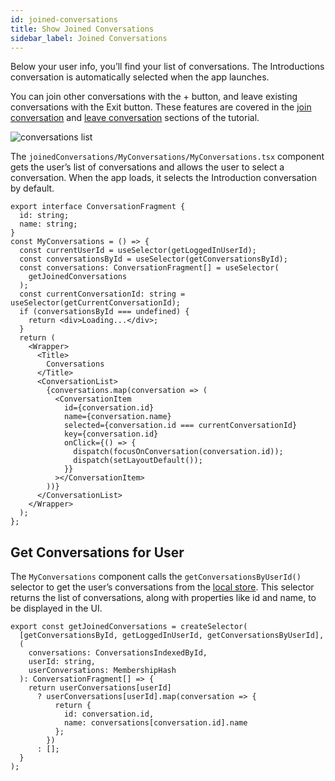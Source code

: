 ```yaml
---
id: joined-conversations
title: Show Joined Conversations
sidebar_label: Joined Conversations
---
```


Below your user info, you’ll find your list of conversations. 
The Introductions conversation is automatically selected when the app launches.

You can join other conversations with the + button, and leave existing conversations with the Exit button. 
These features are covered in the [join conversation](/docs/tutorial/join-conversation) and [leave conversation](/docs/tutorial/leave-conversation) sections of the tutorial.

![conversations list](/img/team-chat-my-conversations.png)

The `joinedConversations/MyConversations/MyConversations.tsx` component gets the user’s list of conversations and allows the user to select a conversation. 
When the app loads, it selects the Introduction conversation by default.

```tsx
export interface ConversationFragment {
  id: string;
  name: string;
}
const MyConversations = () => {
  const currentUserId = useSelector(getLoggedInUserId);
  const conversationsById = useSelector(getConversationsById);
  const conversations: ConversationFragment[] = useSelector(
    getJoinedConversations
  );
  const currentConversationId: string = useSelector(getCurrentConversationId);
  if (conversationsById === undefined) {
    return <div>Loading...</div>;
  }
  return (
    <Wrapper>
      <Title>
        Conversations
      </Title>
      <ConversationList>
        {conversations.map(conversation => (
          <ConversationItem
            id={conversation.id}
            name={conversation.name}
            selected={conversation.id === currentConversationId}
            key={conversation.id}
            onClick={() => {
              dispatch(focusOnConversation(conversation.id));
              dispatch(setLayoutDefault());
            }}
          ></ConversationItem>
        ))}
      </ConversationList>
    </Wrapper>
  );
};
```

## Get Conversations for User

The `MyConversations` component calls the `getConversationsByUserId()` selector to get the user’s conversations from the [local store](https://www.pubnub.com/docs/chat/redux/memberships). This selector returns the list of conversations, along with properties like id and name, to be displayed in the UI.

```tsx
export const getJoinedConversations = createSelector(
  [getConversationsById, getLoggedInUserId, getConversationsByUserId],
  (
    conversations: ConversationsIndexedById,
    userId: string,
    userConversations: MembershipHash
  ): ConversationFragment[] => {
    return userConversations[userId]
      ? userConversations[userId].map(conversation => {
          return {
            id: conversation.id,
            name: conversations[conversation.id].name
          };
        })
      : [];
  }
);
```